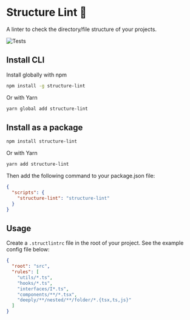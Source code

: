 # Structure Lint 📁

A linter to check the directory/file structure of your projects.

![Tests](https://github.com/Daniel-Griffiths/structure-lint/actions/workflows/publish.yml/badge.svg)

## Install CLI

Install globally with npm

```bash
npm install -g structure-lint
```

Or with Yarn

```bash
yarn global add structure-lint
```

## Install as a package

```bash
npm install structure-lint
```

Or with Yarn

```bash
yarn add structure-lint
```

Then add the following command to your package.json file:

```json
{
  "scripts": {
    "structure-lint": "structure-lint"
  }
}
```

## Usage

Create a `.structlintrc` file in the root of your project. See the example config file below:

```json
{
  "root": "src",
  "rules": [
    "utils/*.ts",
    "hooks/*.ts",
    "interfaces/I*.ts",
    "components/**/*.tsx",
    "deeply/**/nested/**/folder/*.{tsx,ts,js}"
  ]
}
```
